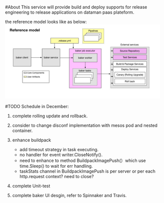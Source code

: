 #About
This service will provide build and deploy supports for release engineering to release applications on dataman paas plateform. 

the reference model looks like as below:
![image](https://github.com/Dataman-Cloud/baker/blob/master/model.jpg)

#TODO
Schedule in December:

1. complete rolling update and rollback.
2. consider to change disconf implementation with mesos pod and nested container.
3. enhance buildpack

	* add timeout strategy in task executing.
	* no handler for event writer.CloseNotify().
	* need to enhance to method BuildpackImagePush(）which use time.Sleep() to wait for err handling.
	* taskStats channel in BuildpackImagePush is per server or per each http.request context? need to close? 

4. complete Unit-test
5. complete baker UI desgin, refer to Spinnaker and Travis.


